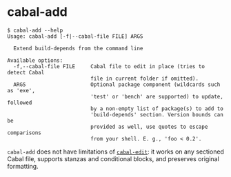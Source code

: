 # cabal-add

```
$ cabal-add --help
Usage: cabal-add [-f|--cabal-file FILE] ARGS

  Extend build-depends from the command line

Available options:
  -f,--cabal-file FILE     Cabal file to edit in place (tries to detect Cabal
                           file in current folder if omitted).
  ARGS                     Optional package component (wildcards such as 'exe',
                           'test' or 'bench' are supported) to update, followed
                           by a non-empty list of package(s) to add to
                           'build-depends' section. Version bounds can be
                           provided as well, use quotes to escape comparisons
                           from your shell. E. g., 'foo < 0.2'.
```

`cabal-add` does not have limitations of
[`cabal-edit`](https://hackage.haskell.org/package/cabal-edit):
it works on any sectioned Cabal file,
supports stanzas and conditional blocks,
and preserves original formatting.
